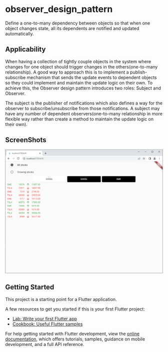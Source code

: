 # observer_design_pattern

Define a one-to-many dependency between objects so that when one object changes state, all its dependents are notified and updated automatically.
## Applicability
When having a collection of tightly couple objects in the system where changes for one object should trigger changes in the others(one-to-many relationship).
A good way to approach this is to implement a publish-subscribe mechanism that sends the update events to dependent objects so they could implement and maintain the update logic on their own.
To achieve this, the Observer design pattern introduces two roles: Subject and Observer.

The subject is the publisher of notifications which also defines a way for the observer to subscribe/unsubscribe from those notifications.
A subject may have any number of dependent observers(one-to-many relationship in more flexible way rather than create a method to maintain the update logic on their own).
## ScreenShots
![screen shot of observer design pattern usecase](1.png)



## Getting Started

This project is a starting point for a Flutter application.

A few resources to get you started if this is your first Flutter project:

- [Lab: Write your first Flutter app](https://docs.flutter.dev/get-started/codelab)
- [Cookbook: Useful Flutter samples](https://docs.flutter.dev/cookbook)

For help getting started with Flutter development, view the
[online documentation](https://docs.flutter.dev/), which offers tutorials,
samples, guidance on mobile development, and a full API reference.

